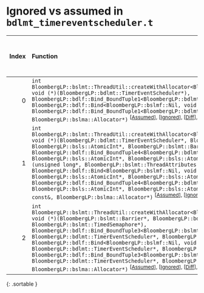 # Ignored vs assumed in `bdlmt_timereventscheduler.t`

<script src="../sorttable.js"></script>

|   Index | Function                                                                                                                                                                                                                                                                                                                                                                                                                                                                                                                                                                                                                                                                                                                                                                                                                                                                                                                                                                                                                                                                                                                |   Difference in number of lines |   Function size difference in bytes |   Number of lines in assumed build |   Number of bytes in assumed build |   Number of lines in ignored build |   Number of bytes in ignored build |
|--------:|:------------------------------------------------------------------------------------------------------------------------------------------------------------------------------------------------------------------------------------------------------------------------------------------------------------------------------------------------------------------------------------------------------------------------------------------------------------------------------------------------------------------------------------------------------------------------------------------------------------------------------------------------------------------------------------------------------------------------------------------------------------------------------------------------------------------------------------------------------------------------------------------------------------------------------------------------------------------------------------------------------------------------------------------------------------------------------------------------------------------------|--------------------------------:|------------------------------------:|-----------------------------------:|-----------------------------------:|-----------------------------------:|-----------------------------------:|
|       0 | `int BloombergLP::bslmt::ThreadUtil::createWithAllocator<BloombergLP::bdlf::Bind<BloombergLP::bslmf::Nil, void (*)(BloombergLP::bdlmt::TimerEventScheduler*), BloombergLP::bdlf::Bind_BoundTuple1<BloombergLP::bdlmt::TimerEventScheduler*> > >(unsigned long*, BloombergLP::bdlf::Bind<BloombergLP::bslmf::Nil, void (*)(BloombergLP::bdlmt::TimerEventScheduler*), BloombergLP::bdlf::Bind_BoundTuple1<BloombergLP::bdlmt::TimerEventScheduler*> > const&, BloombergLP::bslma::Allocator*)` <sup>\[[Assumed](0-assume)\], \[[Ignored](0-none)\], \[[Diff](0.diff.html)\], \[[Prettier Diff](0-diff.html)\], \[[Assumed](0-assume-decompiled.txt)\], \[[Ignored](0-none-decompiled.txt)\]                                                                                                                                                                                                                                                                                                                                                                                                                              |                              -6 |                                 -16 |                                106 |                                384 |                                112 |                                400 |
|       1 | `int BloombergLP::bslmt::ThreadUtil::createWithAllocator<BloombergLP::bdlf::Bind<BloombergLP::bslmf::Nil, void (*)(BloombergLP::bdlmt::TimerEventScheduler*, BloombergLP::bsls::AtomicInt*, BloombergLP::bsls::AtomicInt*, BloombergLP::bslmt::Barrier*), BloombergLP::bdlf::Bind_BoundTuple4<BloombergLP::bdlmt::TimerEventScheduler*, BloombergLP::bsls::AtomicInt*, BloombergLP::bsls::AtomicInt*, BloombergLP::bslmt::Barrier*> > >(unsigned long*, BloombergLP::bslmt::ThreadAttributes const&, BloombergLP::bdlf::Bind<BloombergLP::bslmf::Nil, void (*)(BloombergLP::bdlmt::TimerEventScheduler*, BloombergLP::bsls::AtomicInt*, BloombergLP::bsls::AtomicInt*, BloombergLP::bslmt::Barrier*), BloombergLP::bdlf::Bind_BoundTuple4<BloombergLP::bdlmt::TimerEventScheduler*, BloombergLP::bsls::AtomicInt*, BloombergLP::bsls::AtomicInt*, BloombergLP::bslmt::Barrier*> > const&, BloombergLP::bslma::Allocator*)` <sup>\[[Assumed](1-assume)\], \[[Ignored](1-none)\], \[[Diff](1.diff.html)\], \[[Prettier Diff](1-diff.html)\], \[[Assumed](1-assume-decompiled.txt)\], \[[Ignored](1-none-decompiled.txt)\] |                              -6 |                                 -16 |                                103 |                                368 |                                109 |                                384 |
|       2 | `int BloombergLP::bslmt::ThreadUtil::createWithAllocator<BloombergLP::bdlf::Bind<BloombergLP::bslmf::Nil, void (*)(BloombergLP::bslmt::Barrier*, BloombergLP::bdlmt::TimerEventScheduler*, BloombergLP::bslmt::TimedSemaphore*), BloombergLP::bdlf::Bind_BoundTuple3<BloombergLP::bslmt::Barrier*, BloombergLP::bdlmt::TimerEventScheduler*, BloombergLP::bslmt::TimedSemaphore*> > >(unsigned long*, BloombergLP::bdlf::Bind<BloombergLP::bslmf::Nil, void (*)(BloombergLP::bslmt::Barrier*, BloombergLP::bdlmt::TimerEventScheduler*, BloombergLP::bslmt::TimedSemaphore*), BloombergLP::bdlf::Bind_BoundTuple3<BloombergLP::bslmt::Barrier*, BloombergLP::bdlmt::TimerEventScheduler*, BloombergLP::bslmt::TimedSemaphore*> > const&, BloombergLP::bslma::Allocator*)` <sup>\[[Assumed](2-assume)\], \[[Ignored](2-none)\], \[[Diff](2.diff.html)\], \[[Prettier Diff](2-diff.html)\], \[[Assumed](2-assume-decompiled.txt)\], \[[Ignored](2-none-decompiled.txt)\]                                                                                                                                                  |                              -6 |                                 -16 |                                110 |                                400 |                                116 |                                416 |
{: .sortable }
